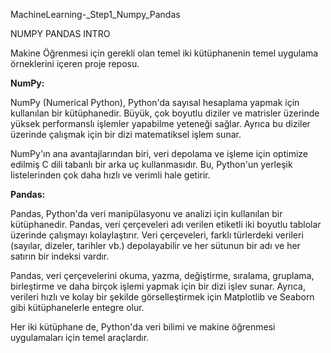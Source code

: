MachineLearning-_Step1_Numpy_Pandas

NUMPY PANDAS INTRO

Makine Öğrenmesi için gerekli olan temel iki kütüphanenin temel uygulama örneklerini içeren proje reposu.

**NumPy:**

NumPy (Numerical Python), Python'da sayısal hesaplama yapmak için kullanılan bir kütüphanedir. Büyük, çok boyutlu diziler ve matrisler üzerinde yüksek performanslı işlemler yapabilme yeteneği sağlar. Ayrıca bu diziler üzerinde çalışmak için bir dizi matematiksel işlem sunar.

NumPy'ın ana avantajlarından biri, veri depolama ve işleme için optimize edilmiş C dili tabanlı bir arka uç kullanmasıdır. Bu, Python'un yerleşik listelerinden çok daha hızlı ve verimli hale getirir.

**Pandas:**

Pandas, Python'da veri manipülasyonu ve analizi için kullanılan bir kütüphanedir. Pandas, veri çerçeveleri adı verilen etiketli iki boyutlu tablolar üzerinde çalışmayı kolaylaştırır. Veri çerçeveleri, farklı türlerdeki verileri (sayılar, dizeler, tarihler vb.) depolayabilir ve her sütunun bir adı ve her satırın bir indeksi vardır.

Pandas, veri çerçevelerini okuma, yazma, değiştirme, sıralama, gruplama, birleştirme ve daha birçok işlemi yapmak için bir dizi işlev sunar. Ayrıca, verileri hızlı ve kolay bir şekilde görselleştirmek için Matplotlib ve Seaborn gibi kütüphanelerle entegre olur.

Her iki kütüphane de, Python'da veri bilimi ve makine öğrenmesi uygulamaları için temel araçlardır.
